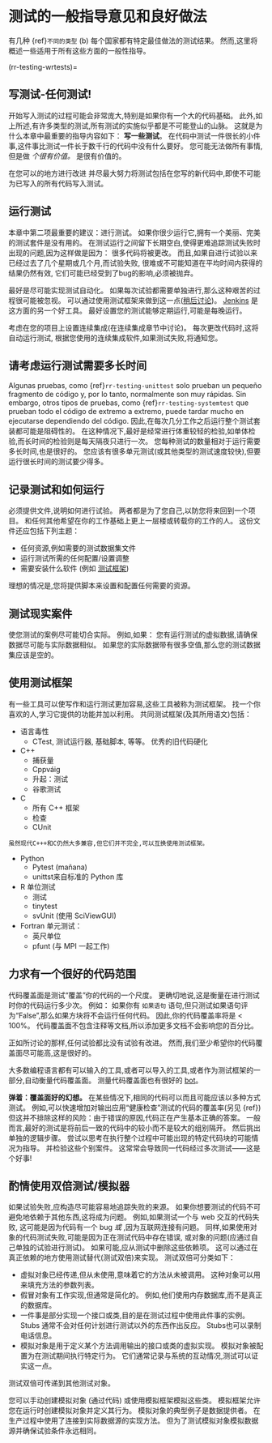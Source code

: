 <a name="General_guidance_and_good_practice_for_testing"></a>

# 测试的一般指导意见和良好做法

有几种 {ref}`不同的类型`<rr-testing-types-of-testing> (b) 每个国家都有特定最佳做法的测试结果。 然而,这里将概述一些适用于所有这些方面的一般性指导。

(rr-testing-wrtests)=
## 写测试-任何测试!

开始写入测试的过程可能会非常庞大,特别是如果你有一个大的代码基础。 此外,如上所述,有许多类型的测试,所有测试的实施似乎都是不可能登山的山脉。 这就是为什么本章中最重要的指导内容如下： **写一些测试**。 在代码中测试一件很长的小件事,这件事比测试一件长于数千行的代码中没有什么要好。 您可能无法做所有事情,但是做 *个很有价值。* 是很有价值的。

在您可以的地方进行改进 并尽最大努力将测试包括在您写的新代码中,即使不可能为已写入的所有代码写入测试。

## 运行测试

本章中第二项最重要的建议：进行测试。 如果你很少运行它,拥有一个美丽、完美的测试套件是没有用的。 在测试运行之间留下长期空白,使得更难追踪测试失败时出现的问题,因为这样做是因为： 很多代码将被更改。 而且,如果自进行试验以来已经过去了几个星期或几个月,而试验失败, 很难或不可能知道在平均时间内获得的结果仍然有效, 它们可能已经受到了bug的影响,必须被抛弃。

最好是尽可能实现测试自动化。 如果每次试验都需要单独进行,那么这种艰苦的过程很可能被忽视。 可以通过使用测试框架来做到这一点([稍后讨论](#use-a-testing-framework))。 [Jenkins](https://jenkins.io) 是这方面的另一个好工具。 最好设置您的测试能够定期运行,可能是每晚运行。

考虑在您的项目上设置连续集成(在连续集成章节中讨论)。 每次更改代码时,这将自动运行测试, 根据您使用的连续集成软件,如果测试失败,将通知您。

## 请考虑运行测试需要多长时间

Algunas pruebas, como {ref}`rr-testing-unittest` solo prueban un pequeño fragmento de código y, por lo tanto, normalmente son muy rápidas. Sin embargo, otros tipos de pruebas, como {ref}`rr-testing-systemtest` que prueban todo el código de extremo a extremo, puede tardar mucho en ejecutarse dependiendo del código. 因此,在每次几分工作之后运行整个测试套装都可能是阻碍性的。 在这种情况下,最好是经常进行体重较轻的检验,如单体检验,而长时间的检验则是每天隔夜只进行一次。 您每种测试的数量相对于运行需要多长时间,也是很好的。 您应该有很多单元测试(或其他类型的测试速度较快),但要运行很长时间的测试要少得多。

## 记录测试和如何运行

必须提供文件,说明如何进行试验。 两者都是为了您自己,以防您将来回到一个项目。 和任何其他希望在你的工作基础上更上一层楼或转载你的工作的人。 这份文件还应包括下列主题：

- 任何资源,例如需要的测试数据集文件
- 运行测试所需的任何配置/设置调整
- 需要安装什么软件 (例如 [测试框架](#use-a-testing-framework))

理想的情况是,您将提供脚本来设置和配置任何需要的资源。

## 测试现实案件

使您测试的案例尽可能切合实际。 例如,如果： 您有运行测试的虚拟数据,请确保数据尽可能与实际数据相似。 如果您的实际数据带有很多空值,那么您的测试数据集应该是空的。

## 使用测试框架

有一些工具可以使写作和运行测试更加容易,这些工具被称为测试框架。 找一个你喜欢的人,学习它提供的功能并加以利用。 共同测试框架(及其所用语文)包括：

- 语言毒性
  - CTest, 测试运行器, 基础脚本, 等等。 优秀的旧代码硬化
- C++
  - 捕获量
  - Cppváig
  - 升起：测试
  - 谷歌测试
- C
  - 所有 C++ 框架
  - 检查
  - CUnit
```{note}
虽然现代C+++和C仍然大多兼容,但它们并不完全,可以互换使用测试框架。
```
- Python
  - Pytest (mañana)
  - unittst来自标准的 Python 库
- R 单位测试
  - 测试
  - tinytest
  - svUnit (使用 SciViewGUI)
- Fortran 单元测试：
  - 英尺单位
  - pfunt (与 MPI 一起工作)

## 力求有一个很好的代码范围

代码覆盖面是测试“覆盖”你的代码的一个尺度。 更确切地说,这是衡量在进行测试时你的代码运行多少次。 例如： 如果你有 `如果语句` 语句,但只测试如果语句评为“False”,那么如果方块将不会运行任何代码。 因此,你的代码覆盖率将是 < 100%。 代码覆盖面不包含注释等文档,所以添加更多文档不会影响您的百分比。

正如所讨论的那样,任何试验都比没有试验有改进。 然而,我们至少希望你的代码覆盖面尽可能高,这是很好的。

大多数编程语言都有可以输入的工具,或者可以导入的工具,或者作为测试框架的一部分,自动衡量代码覆盖面。 测量代码覆盖面也有很好的 [bot](https://codecov.io/)。

**弹着：覆盖面好的幻想。** 在某些情况下,相同的代码可以而且可能应该以多种方式测试。 例如,可以快速增加对输出应用“健康检查”测试的代码的覆盖率(另见 {ref})<rr-testing-challenges-difficult-quatify>但这并不排除这样的风险：由于错误的原因,代码正在产生基本正确的答案。 一般而言,最好的测试是将前后一致的代码中的较小而不是较大的组别隔开。 然后挑出单独的逻辑步骤。 尝试以思考在执行整个过程中可能出现的特定代码块的可能情况为指导。 并检验这些个别案件。 这常常会导致同一代码经过多次测试——这是个好事!

## 酌情使用双倍测试/模拟器

如果试验失败,应构造尽可能容易地追踪失败的来源。 如果你想要测试的代码不可避免地依赖于其他东西,这将成为问题。 例如,如果测试一个与 web 交互的代码失败, 这可能是因为代码有一个 bug *或* ,因为互联网连接有问题。 同样,如果使用对象的代码测试失败,可能是因为正在测试代码中存在错误, 或对象的问题(应通过自己单独的试验进行测试)。 如果可能,应从测试中删除这些依赖项。 这可以通过在真正依赖的地方使用测试替代(测试双倍)来实现。 测试双倍可分类如下：

- 虚拟对象已经传递,但从未使用,意味着它的方法从未被调用。 这种对象可以用来填充方法的参数列表。
- 假冒对象有工作实现,但通常是简化的。 例如,他们使用内存数据库,而不是真正的数据库。
- 一件事是部分实现一个接口或类,目的是在测试过程中使用此件事的实例。 Stubs 通常不会对任何计划进行测试以外的东西作出反应。 Stubs也可以录制电话信息。
- 模拟对象是用于定义某个方法调用输出的接口或类的虚拟实现。 模拟对象被配置为在测试期间执行特定行为。 它们通常记录与系统的互动情况,测试可以证实这一点。

测试双倍可传递到其他测试对象。

您可以手动创建模拟对象 (通过代码) 或使用模拟框架模拟这些类。 模拟框架允许您在运行时创建模拟对象并定义其行为。 模拟对象的典型例子是数据提供者。 在生产过程中使用了连接到实际数据源的实现方法。 但为了测试模拟对象模拟数据源并确保试验条件永远相同。

